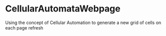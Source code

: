 # CellularAutomataWebpage
Using the concept of Cellular Automation to generate a new grid of cells on each page refresh
